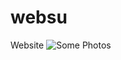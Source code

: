 # websu
Website
![Some Photos]("https://media.discordapp.net/attachments/1068249895401689148/1068275355632287805/Screenshot_1.png?width=810&height=399")

